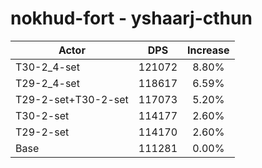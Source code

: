 # nokhud-fort - yshaarj-cthun
| Actor | DPS | Increase |
|---|:---:|:---:|
|T30-2_4-set|121072|8.80%|
|T29-2_4-set|118617|6.59%|
|T29-2-set+T30-2-set|117073|5.20%|
|T30-2-set|114177|2.60%|
|T29-2-set|114170|2.60%|
|Base|111281|0.00%|
